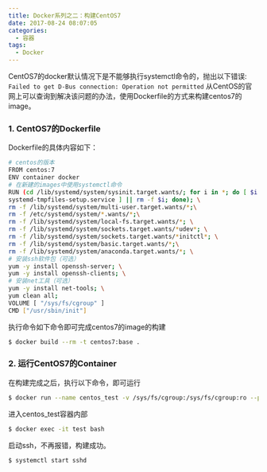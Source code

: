 ```yaml
---
title: Docker系列之二：构建CentOS7
date: 2017-08-24 08:07:05
categories:
  - 容器
tags:
  - Docker
---
```

CentOS7的docker默认情况下是不能够执行systemctl命令的，抛出以下错误:
`Failed to get D-Bus connection: Operation not permitted`
从CentOS的官网上可以查询到解决该问题的办法，使用Dockerfile的方式来构建centos7的image。

<!-- more -->

### 1. CentOS7的Dockerfile
Dockerfile的具体内容如下：
```bash
# centos的版本
FROM centos:7
ENV container docker
# 在新建的images中使用systemctl命令
RUN (cd /lib/systemd/system/sysinit.target.wants/; for i in *; do [ $i == \
systemd-tmpfiles-setup.service ] || rm -f $i; done); \
rm -f /lib/systemd/system/multi-user.target.wants/*;\
rm -f /etc/systemd/system/*.wants/*;\
rm -f /lib/systemd/system/local-fs.target.wants/*; \
rm -f /lib/systemd/system/sockets.target.wants/*udev*; \
rm -f /lib/systemd/system/sockets.target.wants/*initctl*; \
rm -f /lib/systemd/system/basic.target.wants/*;\
rm -f /lib/systemd/system/anaconda.target.wants/*; \
# 安装ssh软件包（可选）
yum -y install openssh-server; \
yum -y install openssh-clients; \
# 安装net工具（可选）
yum -y install net-tools; \
yum clean all;
VOLUME [ "/sys/fs/cgroup" ]
CMD ["/usr/sbin/init"]
```
执行命令如下命令即可完成centos7的image的构建
```bash
$ docker build --rm -t centos7:base .
```
### 2. 运行CentOS7的Container
在构建完成之后，执行以下命令，即可运行
```bash
$ docker run --name centos_test -v /sys/fs/cgroup:/sys/fs/cgroup:ro --privileged -itd centos7:base
```
进入centos_test容器内部
```bash
$ docker exec -it test bash
```
启动ssh，不再报错，构建成功。
```bash
$ systemctl start sshd
```